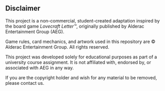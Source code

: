 ## Disclaimer

This project is a non-commercial, student-created adaptation inspired by the board game *Lovecraft Letter™*,
originally published by Alderac Entertainment Group (AEG).

Game rules, card mechanics, and artwork used in this repository are © Alderac Entertainment Group. All rights reserved.

This project was developed solely for educational purposes as part of a university course assignment.
It is not affiliated with, endorsed by, or associated with AEG in any way.

If you are the copyright holder and wish for any material to be removed, please contact us.
